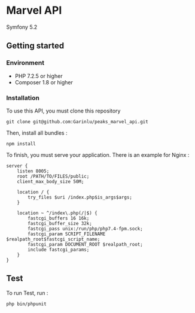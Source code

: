 # Marvel API

Symfony 5.2

## Getting started

### Environment

* PHP 7.2.5 or higher
* Composer 1.8 or higher

### Installation

To use this API, you must clone this repository

```shell
git clone git@github.com:Garinlu/peaks_marvel_api.git
```

Then, install all bundles :

```shell
npm install
```

To finish, you must serve your application. There is an example for Nginx :

```
server {
	listen 8005;
    root /PATH/TO/FILES/public;
	client_max_body_size 50M;

    location / {
		try_files $uri /index.php$is_args$args;
    }

    location ~ ^/index\.php(/|$) {
		fastcgi_buffers 16 16k;
		fastcgi_buffer_size 32k;
        fastcgi_pass unix:/run/php/php7.4-fpm.sock;
        fastcgi_param SCRIPT_FILENAME $realpath_root$fastcgi_script_name;
        fastcgi_param DOCUMENT_ROOT $realpath_root;
        include fastcgi_params;
	}
}
```

## Test

To run Test, run :
```shell
php bin/phpunit
```
